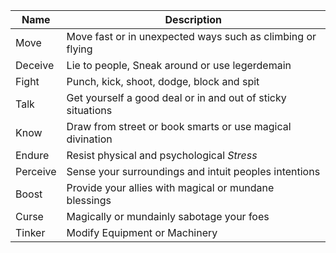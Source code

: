 | Name     | Description                                                 |
| -------- | ----------------------------------------------------------- |
| Move     | Move fast or in unexpected ways such as climbing or flying  |
| Deceive  | Lie to people, Sneak around or use legerdemain              |
| Fight    | Punch, kick, shoot, dodge, block and spit                   |
| Talk     | Get yourself a good deal or in and out of sticky situations |
| Know     | Draw from street or book smarts or use magical divination   |
| Endure   | Resist physical and psychological _Stress_                  |
| Perceive | Sense your surroundings and intuit peoples intentions       |
| Boost    | Provide your allies with magical or mundane blessings       |
| Curse    | Magically or mundainly sabotage your foes                   |
| Tinker   | Modify Equipment or Machinery                               |
